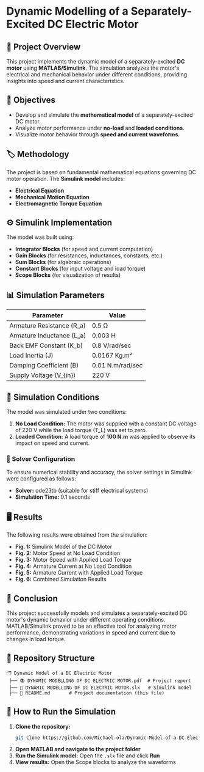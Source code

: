 # Dynamic Modelling of a Separately-Excited DC Electric Motor

## 📌 Project Overview

This project implements the dynamic model of a separately-excited **DC motor** using **MATLAB/Simulink**. The simulation analyzes the motor's electrical and mechanical behavior under different conditions, providing insights into speed and current characteristics.

## 🎯 Objectives

- Develop and simulate the **mathematical model** of a separately-excited DC motor.
- Analyze motor performance under **no-load** and **loaded conditions**.
- Visualize motor behavior through **speed and current waveforms**.

## 🏷️ Methodology

The project is based on fundamental mathematical equations governing DC motor operation. The **Simulink model** includes:

- **Electrical Equation**
- **Mechanical Motion Equation**
- **Electromagnetic Torque Equation**

## ⚙️ Simulink Implementation

The model was built using:

- **Integrator Blocks** (for speed and current computation)
- **Gain Blocks** (for resistances, inductances, constants, etc.)
- **Sum Blocks** (for algebraic operations)
- **Constant Blocks** (for input voltage and load torque)
- **Scope Blocks** (for visualization of results)

## 📊 Simulation Parameters

| Parameter                   | Value            |
| --------------------------- | ---------------- |
| Armature Resistance \(R_a\) | 0.5 Ω            |
| Armature Inductance \(L_a\) | 0.003 H          |
| Back EMF Constant \(K_b\)   | 0.8 V/rad/sec    |
| Load Inertia \(J\)          | 0.0167 Kg.m²     |
| Damping Coefficient \(B\)   | 0.01 N.m/rad/sec |
| Supply Voltage \(V\_{in}\)  | 220 V            |

## 🏁 Simulation Conditions

The model was simulated under two conditions:

1. **No Load Condition:** The motor was supplied with a constant DC voltage of 220 V while the load torque \(T_L\) was set to zero.
2. **Loaded Condition:** A load torque of **100 N.m** was applied to observe its impact on speed and current.

### 🔄 Solver Configuration

To ensure numerical stability and accuracy, the solver settings in Simulink were configured as follows:

- **Solver:** ode23tb (suitable for stiff electrical systems)
- **Simulation Time:** 0.1 seconds

## 🖥️ Results

The following results were obtained from the simulation:

- **Fig. 1:** Simulink Model of the DC Motor
- **Fig. 2:** Motor Speed at No Load Condition
- **Fig. 3:** Motor Speed with Applied Load Torque
- **Fig. 4:** Armature Current at No Load Condition
- **Fig. 5:** Armature Current with Applied Load Torque
- **Fig. 6:** Combined Simulation Results

## 📌 Conclusion

This project successfully models and simulates a separately-excited DC motor's dynamic behavior under different operating conditions. MATLAB/Simulink proved to be an effective tool for analyzing motor performance, demonstrating variations in speed and current due to changes in load torque.

## 📂 Repository Structure

```
🗂 Dynamic Model of a DC Electric Motor
 ├── 📚 DYNAMIC MODELLING OF DC ELECTRIC MOTOR.pdf  # Project report
 ├── 🔬 DYNAMIC MODELLING OF DC ELECTRIC MOTOR.slx   # Simulink model
 ├── 📝 README.md       # Project documentation (this file)
```

## 🚀 How to Run the Simulation

1. **Clone the repository:**
   ```bash
   git clone https://github.com/Michael-ola/Dynamic-Model-of-a-DC-Electric-Motor.git
   ```
2. **Open MATLAB and navigate to the project folder**
3. **Run the Simulink model:** Open the `.slx` file and click **Run**
4. **View results:** Open the Scope blocks to analyze the waveforms
